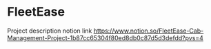 # FleetEase
Project description notion link
https://www.notion.so/FleetEase-Cab-Management-Project-1b87cc65304f80ed8db0c87d5d3defdd?pvs=4
